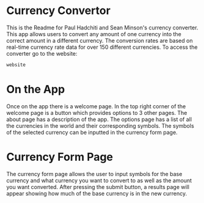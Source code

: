 # Currency Convertor

This is the Readme for Paul Hadchiti and Sean Minson's currency converter. This app allows users to convert any amount of one currency into the correct amount in a different currency. The conversion rates are based on real-time currency rate data for over 150 different currencies. To access the converter go to the website: 
```sh
website
```
# On the App
Once on the app there is a welcome page. In the top right corner of the welcome page is a button which provides options to 3 other pages. The about page has a description of the app. The options page has a list of all the currencies in the world and their corresponding symbols. The symbols of the selected currency can be inputted in the currency form page. 

# Currency Form Page
The currency form page allows the user to input symbols for the base currency and what currency you want to convert to as well as the amount you want converted. After pressing the submit button, a results page will appear showing how much of the base currency is in the new currency. 